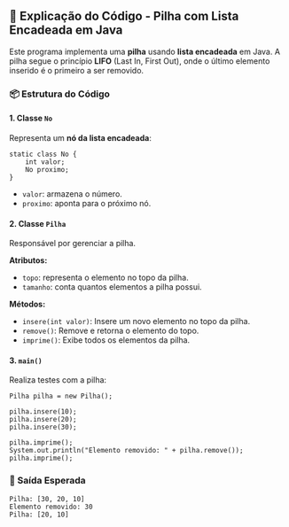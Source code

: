 <h2>📘 Explicação do Código - Pilha com Lista Encadeada em Java</h2>

<p>Este programa implementa uma <strong>pilha</strong> usando <strong>lista encadeada</strong> em Java. A pilha segue o princípio <strong>LIFO</strong> (Last In, First Out), onde o último elemento inserido é o primeiro a ser removido.</p>

<h3>📦 Estrutura do Código</h3>

<h4>1. Classe <code>No</code></h4>
<p>Representa um <strong>nó da lista encadeada</strong>:</p>

<pre><code>static class No {
    int valor;
    No proximo;
}
</code></pre>

<ul>
  <li><code>valor</code>: armazena o número.</li>
  <li><code>proximo</code>: aponta para o próximo nó.</li>
</ul>

<h4>2. Classe <code>Pilha</code></h4>
<p>Responsável por gerenciar a pilha.</p>

<p><strong>Atributos:</strong></p>
<ul>
  <li><code>topo</code>: representa o elemento no topo da pilha.</li>
  <li><code>tamanho</code>: conta quantos elementos a pilha possui.</li>
</ul>

<p><strong>Métodos:</strong></p>
<ul>
  <li><code>insere(int valor)</code>: Insere um novo elemento no topo da pilha.</li>
  <li><code>remove()</code>: Remove e retorna o elemento do topo.</li>
  <li><code>imprime()</code>: Exibe todos os elementos da pilha.</li>
</ul>

<h4>3. <code>main()</code></h4>
<p>Realiza testes com a pilha:</p>

<pre><code>Pilha pilha = new Pilha();

pilha.insere(10);
pilha.insere(20);
pilha.insere(30);

pilha.imprime();
System.out.println("Elemento removido: " + pilha.remove());
pilha.imprime();
</code></pre>

<h3>🧪 Saída Esperada</h3>

<pre><code>Pilha: [30, 20, 10]
Elemento removido: 30
Pilha: [20, 10]
</code></pre>